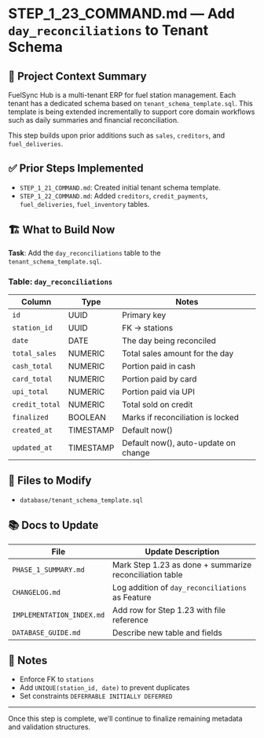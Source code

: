 # STEP\_1\_23\_COMMAND.md — Add `day_reconciliations` to Tenant Schema

## 🧠 Project Context Summary

FuelSync Hub is a multi-tenant ERP for fuel station management. Each tenant has a dedicated schema based on `tenant_schema_template.sql`. This template is being extended incrementally to support core domain workflows such as daily summaries and financial reconciliation.

This step builds upon prior additions such as `sales`, `creditors`, and `fuel_deliveries`.

## ✅ Prior Steps Implemented

* `STEP_1_21_COMMAND.md`: Created initial tenant schema template.
* `STEP_1_22_COMMAND.md`: Added `creditors`, `credit_payments`, `fuel_deliveries`, `fuel_inventory` tables.

## 🏗️ What to Build Now

**Task**: Add the `day_reconciliations` table to the `tenant_schema_template.sql`.

### Table: `day_reconciliations`

| Column         | Type      | Notes                                |
| -------------- | --------- | ------------------------------------ |
| `id`           | UUID      | Primary key                          |
| `station_id`   | UUID      | FK → stations                        |
| `date`         | DATE      | The day being reconciled             |
| `total_sales`  | NUMERIC   | Total sales amount for the day       |
| `cash_total`   | NUMERIC   | Portion paid in cash                 |
| `card_total`   | NUMERIC   | Portion paid by card                 |
| `upi_total`    | NUMERIC   | Portion paid via UPI                 |
| `credit_total` | NUMERIC   | Total sold on credit                 |
| `finalized`    | BOOLEAN   | Marks if reconciliation is locked    |
| `created_at`   | TIMESTAMP | Default now()                        |
| `updated_at`   | TIMESTAMP | Default now(), auto-update on change |

## 📁 Files to Modify

* `database/tenant_schema_template.sql`

## 📚 Docs to Update

| File                      | Update Description                                      |
| ------------------------- | ------------------------------------------------------- |
| `PHASE_1_SUMMARY.md`      | Mark Step 1.23 as done + summarize reconciliation table |
| `CHANGELOG.md`            | Log addition of `day_reconciliations` as Feature        |
| `IMPLEMENTATION_INDEX.md` | Add row for Step 1.23 with file reference               |
| `DATABASE_GUIDE.md`       | Describe new table and fields                           |

## 📝 Notes

* Enforce FK to `stations`
* Add `UNIQUE(station_id, date)` to prevent duplicates
* Set constraints `DEFERRABLE INITIALLY DEFERRED`

---

Once this step is complete, we’ll continue to finalize remaining metadata and validation structures.

